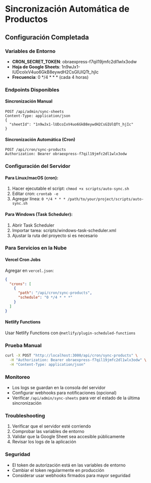 # Sincronización Automática de Productos

## Configuración Completada

### Variables de Entorno
- **CRON_SECRET_TOKEN**: obraexpress-f7qil19jmfc2dl1wlx3odw
- **Hoja de Google Sheets**: 1n9wJx1-lUDcoIxV4uo6GkB8eywdH2CsGIUlQTt_hjIc
- **Frecuencia**: 0 */4 * * * (cada 4 horas)

### Endpoints Disponibles

#### Sincronización Manual
```
POST /api/admin/sync-sheets
Content-Type: application/json
{
  "sheetId": "1n9wJx1-lUDcoIxV4uo6GkB8eywdH2CsGIUlQTt_hjIc"
}
```

#### Sincronización Automática (Cron)
```
POST /api/cron/sync-products
Authorization: Bearer obraexpress-f7qil19jmfc2dl1wlx3odw
```

### Configuración del Servidor

#### Para Linux/macOS (cron):
1. Hacer ejecutable el script: `chmod +x scripts/auto-sync.sh`
2. Editar cron: `crontab -e`
3. Agregar línea: `0 */4 * * * /path/to/your/project/scripts/auto-sync.sh`

#### Para Windows (Task Scheduler):
1. Abrir Task Scheduler
2. Importar tarea: scripts/windows-task-scheduler.xml
3. Ajustar la ruta del proyecto si es necesario

### Para Servicios en la Nube

#### Vercel Cron Jobs
Agregar en `vercel.json`:
```json
{
  "crons": [
    {
      "path": "/api/cron/sync-products",
      "schedule": "0 */4 * * *"
    }
  ]
}
```

#### Netlify Functions
Usar Netlify Functions con `@netlify/plugin-scheduled-functions`

### Prueba Manual
```bash
curl -X POST "http://localhost:3000/api/cron/sync-products" \
  -H "Authorization: Bearer obraexpress-f7qil19jmfc2dl1wlx3odw" \
  -H "Content-Type: application/json"
```

### Monitoreo
- Los logs se guardan en la consola del servidor
- Configurar webhooks para notificaciones (opcional)
- Verificar `/api/admin/sync-sheets` para ver el estado de la última sincronización

### Troubleshooting
1. Verificar que el servidor esté corriendo
2. Comprobar las variables de entorno
3. Validar que la Google Sheet sea accesible públicamente
4. Revisar los logs de la aplicación

### Seguridad
- El token de autorización está en las variables de entorno
- Cambiar el token regularmente en producción
- Considerar usar webhooks firmados para mayor seguridad
